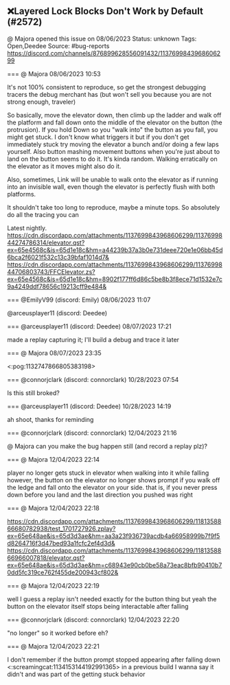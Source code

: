 ## ❌Layered Lock Blocks Don't Work by Default (#2572)
@ Majora opened this issue on 08/06/2023
Status: unknown
Tags: Open,Deedee
Source: #bug-reports https://discord.com/channels/876899628556091432/1137699843968606299


=== @ Majora 08/06/2023 10:53

It's not 100% consistent to reproduce, so get the strongest debugging tracers the debug merchant has (but won't sell you because you are not strong enough, traveler) 

So basically, move the elevator down, then climb up the ladder and walk off the platform and fall down onto the middle of the elevator on the button (the protrusion). If you hold Down so you "walk into" the button as you fall, you might get stuck. I don't know what triggers it but if you don't get immediately stuck try moving the elevator a bunch and/or doing a few laps yourself. Also button mashing movement buttons when you're just about to land on the button seems to do it. It's kinda random. Walking erratically on the elevator as it moves might also do it. 

Also, sometimes, Link will be unable to walk onto the elevator as if running into an invisible wall, even though the elevator is perfectly flush with both platforms. 

It shouldn't take too long to reproduce, maybe a minute tops. So absolutely do all the tracing you can

Latest nightly.
https://cdn.discordapp.com/attachments/1137699843968606299/1137699844274786314/elevator.qst?ex=65e4568c&is=65d1e18c&hm=a44239b37a3b0e731deee720e1e06bb45d6bca2f6021f532c13c39bfaf1014d7&
https://cdn.discordapp.com/attachments/1137699843968606299/1137699844706803743/FFCElevator.zs?ex=65e4568c&is=65d1e18c&hm=8902f177ff6d86c5be8b3f8ece71d1532e7c9a4249ddf78656c19213cff9e484&

=== @EmilyV99 (discord: Emily) 08/06/2023 11:07

@arceusplayer11 (discord: Deedee)

=== @arceusplayer11 (discord: Deedee) 08/07/2023 17:21

made a replay capturing it; I'll build a debug and trace it later

=== @ Majora 08/07/2023 23:35

<:pog:1132747866805383198>

=== @connorjclark (discord: connorclark) 10/28/2023 07:54

Is this still broked?

=== @arceusplayer11 (discord: Deedee) 10/28/2023 14:19

ah shoot, thanks for reminding

=== @connorjclark (discord: connorclark) 12/04/2023 21:16

@ Majora can you make the bug happen still (and record a replay plz)?

=== @ Majora 12/04/2023 22:14

player no longer gets stuck in elevator when walking into it while falling
however, the button on the elevator no longer shows prompt if you walk off the ledge and fall onto the elevator on your side. that is, if you never press down before you land and the last direction you pushed was right

=== @ Majora 12/04/2023 22:18


https://cdn.discordapp.com/attachments/1137699843968606299/1181358866680782938/test_1701727926.zplay?ex=65e648ae&is=65d3d3ae&hm=aa3a23f936739acdb4a66958999b7f9f5d8264716f3d47bed93a1fcfc2ef4d3d&
https://cdn.discordapp.com/attachments/1137699843968606299/1181358866966007818/elevator.qst?ex=65e648ae&is=65d3d3ae&hm=c68943e90cb0be58a73eac8bfb90410b70dd5fc319ce762f455de200943cf802&

=== @ Majora 12/04/2023 22:19

well I guess a replay isn't needed exactly for the button thing but yeah the button on the elevator itself stops being interactable after falling

=== @connorjclark (discord: connorclark) 12/04/2023 22:20

"no longer" so it worked before eh?

=== @ Majora 12/04/2023 22:21

I don't remember if the button prompt stopped appearing after falling down <:screamingcat:1134153144192991365>
in a previous build
I wanna say it didn't and was part of the getting stuck behavior
